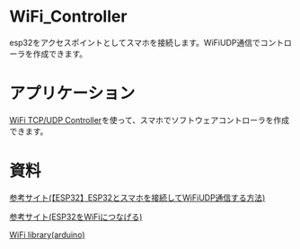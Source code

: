 # WiFi_Controller
esp32をアクセスポイントとしてスマホを接続します。WiFiUDP通信でコントローラを作成できます。
# アプリケーション
[WiFi TCP/UDP Controller](https://play.google.com/store/apps/details?id=udpcontroller.nomal&hl=ja)を使って、スマホでソフトウェアコントローラを作成できます。
# 資料
[参考サイト(【ESP32】ESP32とスマホを接続してWiFiUDP通信する方法)](http://rikoubou.hatenablog.com/entry/2017/05/31/190024)

[参考サイト(ESP32をWiFiにつなげる)](https://qiita.com/hilucky/items/3e74d28c03d71f2f3caa)

[WiFi library(arduino)](https://www.arduino.cc/en/Reference/WiFi)